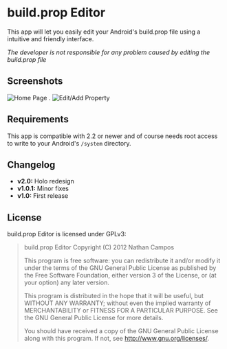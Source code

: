 # build.prop Editor

This app will let you easily edit your Android's build.prop file using a intuitive and friendly interface.

*The developer is not responsible for any problem caused by editing the build.prop file*

## Screenshots

![Home Page][1] . ![Edit/Add Property][2]

## Requirements

This app is compatible with 2.2 or newer and of course needs root access to write to your Android's ``/system`` directory.

## Changelog

 * **v2.0:** Holo redesign
 * **v1.0.1:** Minor fixes
 * **v1.0:** First release

## License

build.prop Editor is licensed under GPLv3:

 > build.prop Editor
 > Copyright (C) 2012  Nathan Campos
 > 
 > This program is free software: you can redistribute it and/or modify
 > it under the terms of the GNU General Public License as published by
 > the Free Software Foundation, either version 3 of the License, or
 > (at your option) any later version.
 > 
 > This program is distributed in the hope that it will be useful,
 > but WITHOUT ANY WARRANTY; without even the implied warranty of
 > MERCHANTABILITY or FITNESS FOR A PARTICULAR PURPOSE.  See the
 > GNU General Public License for more details.
 > 
 > You should have received a copy of the GNU General Public License
 > along with this program.  If not, see <http://www.gnu.org/licenses/>.


[1]: http://i.imgur.com/MthRN.png
[2]: http://i.imgur.com/MthRN.png